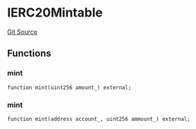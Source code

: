 # IERC20Mintable
[Git Source](https://github.com/KlimaDAO/klimadao-solidity/blob/36109e4551048e978d232da5905a9cf6eaf3e3e2/src/protocol/staking/utils/KlimaTreasury.sol)


## Functions
### mint


```solidity
function mint(uint256 amount_) external;
```

### mint


```solidity
function mint(address account_, uint256 ammount_) external;
```


